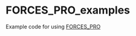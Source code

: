 # FORCES_PRO_examples
Example code for using [FORCES_PRO](https://www.embotech.com/products/forcespro/overview/)
